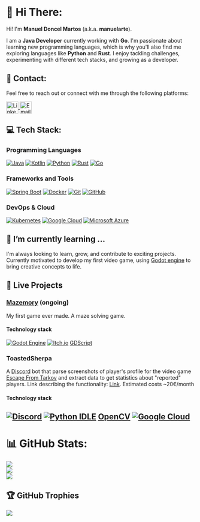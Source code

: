 <!--
**manuelarte/manuelarte** is a ✨ _special_ ✨ repository because its `README.md` (this file) appears on your GitHub profile.

Here are some ideas to get you started:

- 🔭 I’m currently working on ...
- 🌱 I’m currently learning ...
- 👯 I’m looking to collaborate on ...
- 🤔 I’m looking for help with ...
- 💬 Ask me about ...
- 📫 How to reach me: ...
- 😄 Pronouns: ...
- ⚡ Fun fact: ...
badges: https://github.com/inttter/md-badges
-->

# 👋 Hi There:

Hi! I'm **Manuel Doncel Martos** (a.k.a. **manuelarte**).  

I am a **Java Developer** currently working with **Go**. I'm passionate about learning new programming languages, which is why you'll also find me exploring languages like **Python** and **Rust**. I enjoy tackling challenges, experimenting with different tech stacks, and growing as a developer.


## 🔗 Contact:

Feel free to reach out or connect with me through the following platforms: 

<a href="https://www.linkedin.com/in/manueldoncelmartos/" target="_blank">
    <img align="center" src="https://cdn.jsdelivr.net/gh/devicons/devicon/icons/linkedin/linkedin-original.svg" alt="LinkedIn" height="32" width="32" />
</a>  
<a href="mailto:manueldoncelmartos@gmail.com" target="_blank">
    <img align="center" src="https://www.vectorlogo.zone/logos/gmail/gmail-tile.svg" alt="Email" height="32" width="32" />
</a>

## 💻 Tech Stack:

### Programming Languages  
[![Java](https://img.shields.io/badge/Java-%23ED8B00.svg?logo=openjdk&logoColor=white)](#)
[![Kotlin](https://img.shields.io/badge/Kotlin-%237F52FF.svg?logo=kotlin&logoColor=white)](#)
[![Python](https://img.shields.io/badge/Python-3776AB?logo=python&logoColor=fff)](#)
[![Rust](https://img.shields.io/badge/Rust-%23000000.svg?e&logo=rust&logoColor=white)](#)
[![Go](https://img.shields.io/badge/Go-%2300ADD8.svg?&logo=go&logoColor=white)](#)

### Frameworks and Tools 
[![Spring Boot](https://img.shields.io/badge/Spring%20Boot-6DB33F?logo=springboot&logoColor=fff)](#)
[![Docker](https://img.shields.io/badge/Docker-2496ED?logo=docker&logoColor=fff)](#)
[![Git](https://img.shields.io/badge/Git-F05032?logo=git&logoColor=fff)](#)
[![GitHub](https://img.shields.io/badge/GitHub-%23121011.svg?logo=github&logoColor=white)](#)

### DevOps & Cloud
[![Kubernetes](https://img.shields.io/badge/Kubernetes-326CE5?logo=kubernetes&logoColor=fff)](#)
[![Google Cloud](https://img.shields.io/badge/Google%20Cloud-%234285F4.svg?logo=google-cloud&logoColor=white)](#)
[![Microsoft Azure](https://custom-icon-badges.demolab.com/badge/Microsoft%20Azure-0089D6?logo=msazure&logoColor=white)](#)

## 🌱 I’m currently learning ...

I'm always looking to learn, grow, and contribute to exciting projects.
Currently motivated to develop my first video game, using [Godot engine](https://godotengine.org/) to bring creative concepts to life.

## 📡 Live Projects

### [Mazemory](https://manuelarte.itch.io/mazemory) (ongoing)
My first game ever made. A maze solving game.
#### Technology stack
[![Godot Engine](https://img.shields.io/badge/Godot-%23FFFFFF.svg?logo=godot-engine)](#)
[![Itch.io](https://img.shields.io/badge/itch.io-%23FF0B34.svg?logo=Itch.io&logoColor=white)](#)
[GDScript](https://docs.godotengine.org/en/stable/tutorials/scripting/gdscript/gdscript_basics.html)

### ToastedSherpa
A [Discord](https://discord.com/) bot that parse screenshots of player's profile for the video game [Escape From Tarkov](https://escapefromtarkov.com/) and extract data to get statistics about "reported" players.
Link describing the functionality: [Link](https://manueldoncel.blogspot.com/2024/08/tarkov-profile-parsed-toastedsherpa.html). Estimated costs ~20€/month
#### Technology stack
[![Discord](https://img.shields.io/badge/Discord-%235865F2.svg?&logo=discord&logoColor=white)](#)
[![Python IDLE](https://img.shields.io/badge/Python%20IDLE-3776AB?logo=python&logoColor=fff)](#)
[OpenCV](https://opencv.org/)
[![Google Cloud](https://img.shields.io/badge/Google%20Cloud-%234285F4.svg?logo=google-cloud&logoColor=white)](#)
---

# 📊 GitHub Stats:
![](https://github-readme-stats.vercel.app/api?username=manuelarte&theme=dark&hide_border=false&count_private=true)<br/>
![](https://github-readme-streak-stats.herokuapp.com/?user=manuelarte&theme=dark&hide_border=false)<br/>
![](https://github-readme-stats.vercel.app/api/top-langs/?username=manuelarte&theme=dark&hide_border=false&count_private=true&layout=compact)

## 🏆 GitHub Trophies
![](https://github-profile-trophy.vercel.app/?username=manuelarte&theme=radical&no-frame=false&no-bg=false&margin-w=4)

